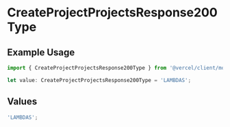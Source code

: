 # CreateProjectProjectsResponse200Type

## Example Usage

```typescript
import { CreateProjectProjectsResponse200Type } from '@vercel/client/models/operations';

let value: CreateProjectProjectsResponse200Type = 'LAMBDAS';
```

## Values

```typescript
'LAMBDAS';
```
